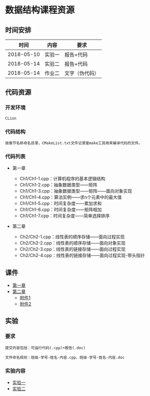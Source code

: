 # 数据结构课程资源
## 时间安排
时间			|内容			|要求
------------	|-----------	|-------
2018-05-10	|实验一			|报告+代码
2018-05-14	|实验二			|报告+代码
2018-05-14	|作业二			|文字（伪代码）

## 代码资源
### 开发环境
	CLion
### 代码结构
	按章节名称命名目录，CMakeList.txt文件记录是make工具用来编译代码的文件。
### 代码列表	
* 第一章
	* Ch1/Ch1-1.cpp：计算机程序的基本逻辑结构
	* Ch1/Ch1-2.cpp：抽象数据类型——矩阵
	* Ch1/Ch1-3.cpp：抽象数据类型——矩阵——面向对象实现
	* Ch1/Ch1-4.cpp：算法实例——求n个元素中的最大值
	* Ch1/Ch1-5.cpp：时间复杂度——累加求和
	* Ch1/Ch1-6.cpp：时间复杂度——矩阵相加
	* Ch1/Ch1-7.cpp：时间复杂度——简单选择排序

* 第二章
	* Ch2/Ch2-1.cpp：线性表的顺序存储——面向过程实现
	* Ch2/Ch2-2.cpp：线性表的顺序存储——面向对象实现
	* Ch2/Ch2-3.cpp：线性表的链接存储——面向过程实现
	* Ch2/Ch2-4.cpp：线性表的链接存储——面向过程实现-带头指针

## 课件
* [第一章](http://59.47.179.191:9106/index.php/s/lAUgP8z8rS2TI7G)
* [第二章](http://59.47.179.191:9106/index.php/s/tgqx9sN63KKD3bC)
	* [附件1](http://59.47.179.191:9106/index.php/s/iaBCkaRjedBJQA3)
	* [附件2](http://59.47.179.191:9106/index.php/s/mvYM5jnjgA0VqA9)

## 实验
### 要求
	提交内容包括：可运行代码(.cpp)+报告(.doc)
	
	文件命名规则：班级-学号-姓名-内容.cpp、班级-学号-姓名-内容.doc
### 实验内容
* [实验一](http://59.47.179.191:9106/index.php/s/UaSnxeHtpXkK6JR)
* [实验二](http://59.47.179.191:9106/index.php/s/bLdAeAZ0ifJI7bb)

